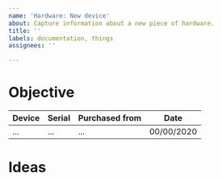 ```yaml
---
name: 'Hardware: New device'
about: Capture information about a new piece of hardware.
title: ''
labels: documentation, things
assignees: ''

---
```


# Objective
<!-- 
  Describe the hardware.
-->

| Device | Serial | Purchased from | Date | 
|--------|--------|----------------|------|
| ... | ... | ...| 00/00/2020 |

<!--
  Website. Driver. Joining instructions. 
-->

# Ideas
<!--
  Possible ideas for the unit.
-->

<!--
  Upload an image
-->
